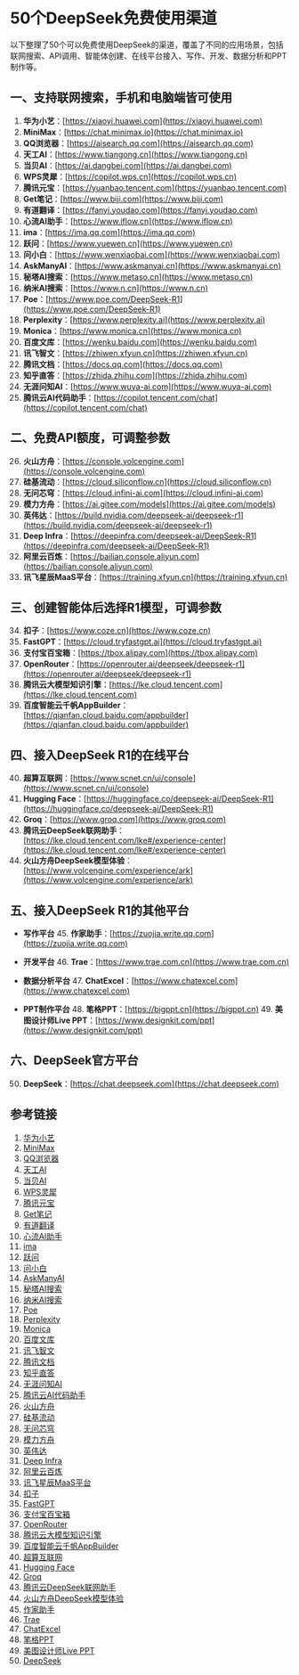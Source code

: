 # 50个DeepSeek免费使用渠道

以下整理了50个可以免费使用DeepSeek的渠道，覆盖了不同的应用场景，包括联网搜索、API调用、智能体创建、在线平台接入、写作、开发、数据分析和PPT制作等。

## 一、支持联网搜索，手机和电脑端皆可使用

1.  **华为小艺**：[https://xiaoyi.huawei.com](https://xiaoyi.huawei.com)
2.  **MiniMax**：[https://chat.minimax.io](https://chat.minimax.io)
3.  **QQ浏览器**：[https://aisearch.qq.com](https://aisearch.qq.com)
4.  **天工AI**：[https://www.tiangong.cn](https://www.tiangong.cn)
5.  **当贝AI**：[https://ai.dangbei.com](https://ai.dangbei.com)
6.  **WPS灵犀**：[https://copilot.wps.cn](https://copilot.wps.cn)
7.  **腾讯元宝**：[https://yuanbao.tencent.com](https://yuanbao.tencent.com)
8.  **Get笔记**：[https://www.biji.com](https://www.biji.com)
9.  **有道翻译**：[https://fanyi.youdao.com](https://fanyi.youdao.com)
10. **心流AI助手**：[https://www.iflow.cn](https://www.iflow.cn)
11. **ima**：[https://ima.qq.com](https://ima.qq.com)
12. **跃问**：[https://www.yuewen.cn](https://www.yuewen.cn)
13. **问小白**：[https://www.wenxiaobai.com](https://www.wenxiaobai.com)
14. **AskManyAI**：[https://www.askmanyai.cn](https://www.askmanyai.cn)
15. **秘塔AI搜索**：[https://www.metaso.cn](https://www.metaso.cn)
16. **纳米AI搜索**：[https://www.n.cn](https://www.n.cn)
17. **Poe**：[https://www.poe.com/DeepSeek-R1](https://www.poe.com/DeepSeek-R1)
18. **Perplexity**：[https://www.perplexity.ai](https://www.perplexity.ai)
19. **Monica**：[https://www.monica.cn](https://www.monica.cn)
20. **百度文库**：[https://wenku.baidu.com](https://wenku.baidu.com)
21. **讯飞智文**：[https://zhiwen.xfyun.cn](https://zhiwen.xfyun.cn)
22. **腾讯文档**：[https://docs.qq.com](https://docs.qq.com)
23. **知乎直答**：[https://zhida.zhihu.com](https://zhida.zhihu.com)
24. **无涯问知AI**：[https://www.wuya-ai.com](https://www.wuya-ai.com)
25. **腾讯云AI代码助手**：[https://copilot.tencent.com/chat](https://copilot.tencent.com/chat)

## 二、免费API额度，可调整参数

26. **火山方舟**：[https://console.volcengine.com](https://console.volcengine.com)
27. **硅基流动**：[https://cloud.siliconflow.cn](https://cloud.siliconflow.cn)
28. **无问芯穹**：[https://cloud.infini-ai.com](https://cloud.infini-ai.com)
29. **模力方舟**：[https://ai.gitee.com/models](https://ai.gitee.com/models)
30. **英伟达**：[https://build.nvidia.com/deepseek-ai/deepseek-r1](https://build.nvidia.com/deepseek-ai/deepseek-r1)
31. **Deep Infra**：[https://deepinfra.com/deepseek-ai/DeepSeek-R1](https://deepinfra.com/deepseek-ai/DeepSeek-R1)
32. **阿里云百炼**：[https://bailian.console.aliyun.com](https://bailian.console.aliyun.com)
33. **讯飞星辰MaaS平台**：[https://training.xfyun.cn](https://training.xfyun.cn)

## 三、创建智能体后选择R1模型，可调参数

34. **扣子**：[https://www.coze.cn](https://www.coze.cn)
35. **FastGPT**：[https://cloud.tryfastgpt.ai](https://cloud.tryfastgpt.ai)
36. **支付宝百宝箱**：[https://tbox.alipay.com](https://tbox.alipay.com)
37. **OpenRouter**：[https://openrouter.ai/deepseek/deepseek-r1](https://openrouter.ai/deepseek/deepseek-r1)
38. **腾讯云大模型知识引擎**：[https://lke.cloud.tencent.com](https://lke.cloud.tencent.com)
39. **百度智能云千帆AppBuilder**：[https://qianfan.cloud.baidu.com/appbuilder](https://qianfan.cloud.baidu.com/appbuilder)

## 四、接入DeepSeek R1的在线平台

40. **超算互联网**：[https://www.scnet.cn/ui/console](https://www.scnet.cn/ui/console)
41. **Hugging Face**：[https://huggingface.co/deepseek-ai/DeepSeek-R1](https://huggingface.co/deepseek-ai/DeepSeek-R1)
42. **Groq**：[https://www.groq.com](https://www.groq.com)
43. **腾讯云DeepSeek联网助手**：[https://lke.cloud.tencent.com/lke#/experience-center](https://lke.cloud.tencent.com/lke#/experience-center)
44. **火山方舟DeepSeek模型体验**：[https://www.volcengine.com/experience/ark](https://www.volcengine.com/experience/ark)

## 五、接入DeepSeek R1的其他平台

*   **写作平台**
    45. **作家助手**：[https://zuojia.write.qq.com](https://zuojia.write.qq.com)

*   **开发平台**
    46. **Trae**：[https://www.trae.com.cn](https://www.trae.com.cn)

*   **数据分析平台**
    47. **ChatExcel**：[https://www.chatexcel.com](https://www.chatexcel.com)

*   **PPT制作平台**
    48. **笔格PPT**：[https://bigppt.cn](https://bigppt.cn)
    49. **美图设计师Live PPT**：[https://www.designkit.com/ppt](https://www.designkit.com/ppt)

## 六、DeepSeek官方平台

50. **DeepSeek**：[https://chat.deepseek.com](https://chat.deepseek.com)

## 参考链接

1.  [华为小艺](https://xiaoyi.huawei.com)
2.  [MiniMax](https://chat.minimax.io)
3.  [QQ浏览器](https://aisearch.qq.com)
4.  [天工AI](https://www.tiangong.cn)
5.  [当贝AI](https://ai.dangbei.com)
6.  [WPS灵犀](https://copilot.wps.cn)
7.  [腾讯元宝](https://yuanbao.tencent.com)
8.  [Get笔记](https://www.biji.com)
9.  [有道翻译](https://fanyi.youdao.com)
10. [心流AI助手](https://www.iflow.cn)
11. [ima](https://ima.qq.com)
12. [跃问](https://www.yuewen.cn)
13. [问小白](https://www.wenxiaobai.com)
14. [AskManyAI](https://www.askmanyai.cn)
15. [秘塔AI搜索](https://www.metaso.cn)
16. [纳米AI搜索](https://www.n.cn)
17. [Poe](https://www.poe.com/DeepSeek-R1)
18. [Perplexity](https://www.perplexity.ai)
19. [Monica](https://www.monica.cn)
20. [百度文库](https://wenku.baidu.com)
21. [讯飞智文](https://zhiwen.xfyun.cn)
22. [腾讯文档](https://docs.qq.com)
23. [知乎直答](https://zhida.zhihu.com)
24. [无涯问知AI](https://www.wuya-ai.com)
25. [腾讯云AI代码助手](https://copilot.tencent.com/chat)
26. [火山方舟](https://console.volcengine.com)
27. [硅基流动](https://cloud.siliconflow.cn)
28. [无问芯穹](https://cloud.infini-ai.com)
29. [模力方舟](https://ai.gitee.com/models)
30. [英伟达](https://build.nvidia.com/deepseek-ai/deepseek-r1)
31. [Deep Infra](https://deepinfra.com/deepseek-ai/DeepSeek-R1)
32. [阿里云百炼](https://bailian.console.aliyun.com)
33. [讯飞星辰MaaS平台](https://training.xfyun.cn)
34. [扣子](https://www.coze.cn)
35. [FastGPT](https://cloud.tryfastgpt.ai)
36. [支付宝百宝箱](https://tbox.alipay.com)
37. [OpenRouter](https://openrouter.ai/deepseek/deepseek-r1)
38. [腾讯云大模型知识引擎](https://lke.cloud.tencent.com)
39. [百度智能云千帆AppBuilder](https://qianfan.cloud.baidu.com/appbuilder)
40. [超算互联网](https://www.scnet.cn/ui/console)
41. [Hugging Face](https://huggingface.co/deepseek-ai/DeepSeek-R1)
42. [Groq](https://www.groq.com)
43. [腾讯云DeepSeek联网助手](https://lke.cloud.tencent.com/lke#/experience-center)
44. [火山方舟DeepSeek模型体验](https://www.volcengine.com/experience/ark)
45. [作家助手](https://zuojia.write.qq.com)
46. [Trae](https://www.trae.com.cn)
47. [ChatExcel](https://www.chatexcel.com)
48. [笔格PPT](https://bigppt.cn)
49. [美图设计师Live PPT](https://www.designkit.com/ppt)
50. [DeepSeek](https://chat.deepseek.com)
